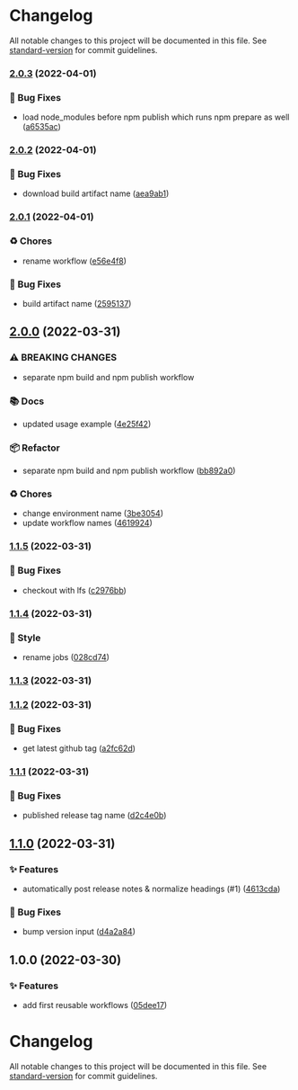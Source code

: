 # Changelog

All notable changes to this project will be documented in this file. See [standard-version](https://github.com/conventional-changelog/standard-version) for commit guidelines.

### [2.0.3](https://github.com/KL-Engineering/github-action-workflows/branches/compare/v2.0.3%0Dv2.0.2) (2022-04-01)


### 🐛 Bug Fixes

* load node_modules before npm publish which runs npm prepare as well ([a6535ac](https://github.com/KL-Engineering/github-action-workflows/commits/a6535ac497bd64c36c3d1fef009e5c468f863b11))

### [2.0.2](https://github.com/KL-Engineering/github-action-workflows/branches/compare/v2.0.2%0Dv2.0.1) (2022-04-01)


### 🐛 Bug Fixes

* download build artifact name ([aea9ab1](https://github.com/KL-Engineering/github-action-workflows/commits/aea9ab122e34bb61327e3fa3789eaaaa25deaacf))

### [2.0.1](https://github.com/KL-Engineering/github-action-workflows/branches/compare/v2.0.1%0Dv2.0.0) (2022-04-01)


### ♻️ Chores

* rename workflow ([e56e4f8](https://github.com/KL-Engineering/github-action-workflows/commits/e56e4f8239369591254d4bc4f783e879399680c2))


### 🐛 Bug Fixes

* build artifact name ([2595137](https://github.com/KL-Engineering/github-action-workflows/commits/2595137116d9002a8e0f4ef8d11173088a7b9111))

## [2.0.0](https://github.com/KL-Engineering/github-action-workflows/branches/compare/v2.0.0%0Dv1.1.5) (2022-03-31)


### ⚠ BREAKING CHANGES

* separate npm build and npm publish workflow

### 📚 Docs

* updated usage example ([4e25f42](https://github.com/KL-Engineering/github-action-workflows/commits/4e25f427312e18f44727ec26850483676d59d70b))


### 📦 Refactor

* separate npm build and npm publish workflow ([bb892a0](https://github.com/KL-Engineering/github-action-workflows/commits/bb892a02bc38763b462ea13c46f537e9cf3c88f3))


### ♻️ Chores

* change environment name ([3be3054](https://github.com/KL-Engineering/github-action-workflows/commits/3be3054c7890963a2e8be3fc372f5cc9018f42ca))
* update workflow names ([4619924](https://github.com/KL-Engineering/github-action-workflows/commits/46199240da6efb2e097ceda7b7c47398623455e0))

### [1.1.5](https://github.com/KL-Engineering/github-action-workflows/branches/compare/v1.1.5%0Dv1.1.4) (2022-03-31)


### 🐛 Bug Fixes

* checkout with lfs ([c2976bb](https://github.com/KL-Engineering/github-action-workflows/commits/c2976bb1b5b70e072987fb64b65ed814fa6c1652))

### [1.1.4](https://github.com/KL-Engineering/github-action-workflows/branches/compare/v1.1.4%0Dv1.1.3) (2022-03-31)


### 💎 Style

* rename jobs ([028cd74](https://github.com/KL-Engineering/github-action-workflows/commits/028cd741f7e2a95ea782f2757eef62ab2f1bfcad))

### [1.1.3](https://github.com/KL-Engineering/github-action-workflows/branches/compare/v1.1.3%0Dv1.1.2) (2022-03-31)

### [1.1.2](https://github.com/KL-Engineering/github-action-workflows/branches/compare/v1.1.2%0Dv1.1.1) (2022-03-31)


### 🐛 Bug Fixes

* get latest github tag ([a2fc62d](https://github.com/KL-Engineering/github-action-workflows/commits/a2fc62d577886f290b78c4650873111b28191e2f))

### [1.1.1](https://github.com/KL-Engineering/github-action-workflows/branches/compare/v1.1.1%0Dv1.1.0) (2022-03-31)


### 🐛 Bug Fixes

* published release tag name ([d2c4e0b](https://github.com/KL-Engineering/github-action-workflows/commits/d2c4e0bbbd298952141618450c6d68b3e21894a8))

## [1.1.0](https://github.com/KL-Engineering/github-action-workflows/branches/compare/v1.1.0%0Dv1.0.0) (2022-03-31)


### ✨ Features

* automatically post release notes & normalize headings (#1) ([4613cda](https://github.com/KL-Engineering/github-action-workflows/commits/4613cda40e717d35557b4c0bfcd9e0b632fbdcef))


### 🐛 Bug Fixes

* bump version input ([d4a2a84](https://github.com/KL-Engineering/github-action-workflows/commits/d4a2a846b7894b264f34e31031e8814d4342a020))

## 1.0.0 (2022-03-30)


### ✨ Features

* add first reusable workflows ([05dee17](https://github.com/KL-Engineering/github-action-workflows/commits/05dee17313ee0436a8e3ae2041ba8d620fc515da))

# Changelog

All notable changes to this project will be documented in this file. See [standard-version](https://github.com/conventional-changelog/standard-version) for commit guidelines.

